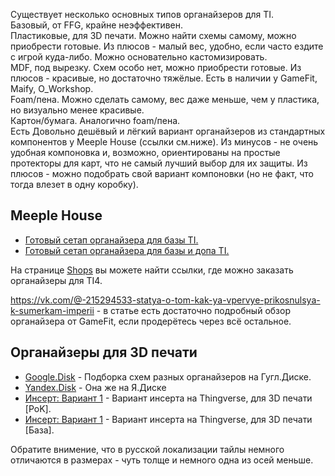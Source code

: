 Существует несколько основных типов органайзеров для TI.  
Базовый, от FFG, крайне неэффективен.  
Пластиковые, для 3D печати. Можно найти схемы самому, можно приобрести готовые. Из плюсов - малый вес, удобно, если часто ездите с игрой куда-либо. Можно основательно кастомизировать.  
MDF, под вырезку. Схем особо нет, можно приобрести готовые. Из плюсов - красивые, но достаточно тяжёлые. Есть в наличии у GameFit, Maify, O_Workshop.  
Foam/пена. Можно сделать самому, вес даже меньше, чем у пластика, но визуально менее красивые.  
Картон/бумага. Аналогично foam/пена.  
Есть Довольно дешёвый и лёгкий вариант органайзеров из стандартных компонентов у Meeple House (ссылки см.ниже). Из минусов - не очень удобная компоновка и, возможно, ориентированы на простые протекторы для карт, что не самый лучший выбор для их защиты. Из плюсов - можно подобрать свой вариант компоновки (но не факт, что тогда влезет в одну коробку).

Meeple House
---
* [Готовый сетап органайзера для базы TI.](https://shop.meeplehouse.ru/catalog/uts_system/organayzery_dlya_nastolnykh_igr_gotovye_nabory/organayzer_dlya_igry_sumerki_imperii/13701/)
* [Готовый сетап органайзера для базы и допа TI.](https://shop.meeplehouse.ru/catalog/uts_system/organayzery_dlya_nastolnykh_igr_gotovye_nabory/organayzer_dlya_igry_sumerki_imperii_prorochestvo_koroley/14038/)




На странице [Shops](https://github.com/shad0wrunner/spb-imperium/blob/master/links/shops.md) вы можете найти ссылки, где можно заказать органайзеры для TI4.

https://vk.com/@-215294533-statya-o-tom-kak-ya-vpervye-prikosnulsya-k-sumerkam-imperii - в статье есть достаточно подробный обзор органайзера от GameFit, если продерётесь через всё остальное.


Органайзеры для 3D печати
---
* [Google.Disk](https://drive.google.com/drive/folders/1HrlQC7sxfN1L2GVeTbyBK8hWjqdrBkdt?usp=sharing) - Подборка схем разных органайзеров на Гугл.Диске.
* [Yandex.Disk](https://disk.yandex.ru/d/wcgmG3SNN4_cxQ) - Она же на Я.Диске
* [Инсерт: Вариант 1](https://www.thingiverse.com/thing:4677648/) - Вариант инсерта на Thingverse, для 3D печати [PoK].
* [Инсерт: Вариант 1](https://www.thingiverse.com/thing:2794454/) - Вариант инсерта на Thingverse, для 3D печати [База].

Обратите внимение, что в русской локализации тайлы немного отличаются в размерах - чуть толще и немного одна из осей меньше.
